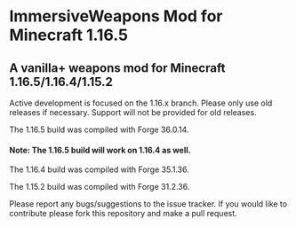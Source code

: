 # ImmersiveWeapons Mod for Minecraft 1.16.5
## A vanilla+ weapons mod for Minecraft 1.16.5/1.16.4/1.15.2
Active development is focused on the 1.16.x branch. Please only use old releases if necessary. Support will not be provided for old releases. 

The 1.16.5 build was compiled with Forge 36.0.14.
#### Note: The 1.16.5 build will work on 1.16.4 as well.

The 1.16.4 build was compiled with Forge 35.1.36.

The 1.15.2 build was compiled with Forge 31.2.36.

Please report any bugs/suggestions to the issue tracker. If you would like to contribute please fork this repository and make a pull request. 